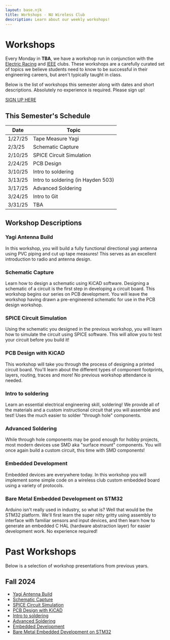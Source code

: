 ```yaml
---
layout: base.njk
title: Workshops - NU Wireless Club
description: Learn about our weekly workshops!
---
```


# Workshops

Every Monday in ****TBA****, we have a workshop run in conjunction with the [Electric Racing](https://electricracing.northeastern.edu/) and [IEEE](https://coe.northeastern.edu/orgs/ieee-institute-of-electrical-and-electronics-engineers-nu-student-chapter/) clubs. These workshops are a carefully curated set of topics we believe students need to know to be successful in their engineering careers, but aren't typically taught in class.

Below is the list of workshops this semester along with dates and short descriptions. Absolutely no experience is required. Please sign up!

<a href="https://docs.google.com/forms/d/e/1FAIpQLSecnBIPUYOJV_P8LAFTMhFfYXSi4sqPgH43VaIjzk_JeR1mbQ/viewform?usp=sharing" class="retro-button">SIGN UP HERE</a>

## This Semester's Schedule

| Date     | Topic   |
| -------- | ------- |
| 1/27/25  | Tape Measure Yagi |
| 2/3/25   | Schematic Capture |
| 2/10/25  | SPICE Circuit Simulation |
| 2/24/25  | PCB Design |
| 3/10/25  | Intro to soldering |
| 3/13/25  | Intro to soldering (in Hayden 503) |
| 3/17/25  | Advanced Soldering |
| 3/24/25  | Intro to Git |
| 3/31/25  | TBA |

## Workshop Descriptions

### Yagi Antenna Build
In this workshop, you will build a fully functional directional yagi antenna using PVC piping and cut up tape measures! This serves as an excellent introduction to radio and antenna design.

### Schematic Capture
Learn how to design a schematic using KiCAD software. Designing a schematic of a circuit is the first step in developing a circuit board. This workshop begins our series on PCB development. You will leave the workshop having drawn a pre-engineered schematic for use in the PCB design workshop.

### SPICE Circuit Simulation
Using the schematic you designed in the previous workshop, you will learn how to simulate the circuit using SPICE software. This will allow you to test your circuit before you build it!

### PCB Design with KiCAD
This workshop will take you through the process of designing a printed circuit board. You'll learn about the different types of component footprints, layers, routing, traces and more! No previous workshop attendance is needed.

### Intro to soldering
Learn an essential electrical engineering skill, soldering! We provide all of the materials and a custom instructional circuit that you will assemble and test! Uses the much easier to solder "through hole" components.

### Advanced Soldering
While through hole components may be good enough for hobby projects, most modern devices use SMD aka "surface mount" components. You will once again build a custom circuit, this time with SMD components!

### Embedded Development
Embedded devices are everywhere today. In this workshop you will implement some simple code on a wireless club custom embedded board using a variety of protocols.

### Bare Metal Embedded Development on STM32
Arduino isn't really used in industry, so what is? Well that would be the STM32 platform. We'll first learn the super nitty gritty using assembly to interface with familiar sensors and input devices, and then learn how to generate an embedded C HAL (hardware abstraction layer) for easier development work. No experience required!

# Past Workshops

Below is a selection of workshop presentations from previous years.

## Fall 2024

- [Yagi Antenna Build](https://drive.google.com/file/d/1OiOjaqWzBmlXvpBjRO_Wpu8q1ZRd5xQV/view?usp=sharing)
- [Schematic Capture](https://docs.google.com/presentation/d/1ZAvkXFmmV1kDVmRuk3D_fPD1XggQa2We/edit?usp=sharing&ouid=114999241639433837857&rtpof=true&sd=true)
- [SPICE Circuit Simulation](https://docs.google.com/presentation/d/1R3e9oKSRVqYYAYqrhlrBNfuH7nmmFx4z/edit?usp=sharing&ouid=114999241639433837857&rtpof=true&sd=true)
- [PCB Design with KiCAD](https://docs.google.com/presentation/d/1Ni4_A1GJ2pgaOANFhqI4WDvgarpLyl3H/edit?usp=sharing&ouid=114999241639433837857&rtpof=true&sd=true)
- [Intro to soldering](https://docs.google.com/presentation/d/1uWT9KIZooWUxPyacywaTXebq1_JiEflY/edit?usp=sharing&ouid=114999241639433837857&rtpof=true&sd=true)
- [Advanced Soldering](https://drive.google.com/file/d/1jNdcLlpgcA8vcia7QtflJeoXTiPQ8_rd/view?usp=sharing)
- [Embedded Development](https://docs.google.com/presentation/d/1egz9K3OwL_LHgArkGb4fc-xCjCyAnXlX/edit?usp=sharing&ouid=114999241639433837857&rtpof=true&sd=true)
- [Bare Metal Embedded Development on STM32](https://drive.google.com/file/d/1mOlmrSStb__n4jLGhMTb2Iis3-SgI8Zd/view?usp=sharing)